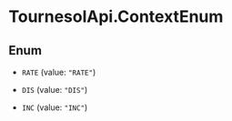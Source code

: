 # TournesolApi.ContextEnum

## Enum


* `RATE` (value: `"RATE"`)

* `DIS` (value: `"DIS"`)

* `INC` (value: `"INC"`)


